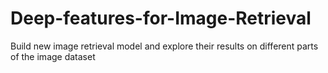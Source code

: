 # Deep-features-for-Image-Retrieval
Build new image retrieval model and explore their results on different parts of the image dataset
